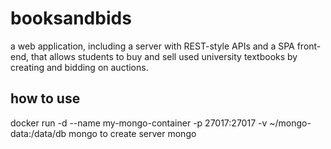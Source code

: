 # booksandbids
a web application, including a server with REST-style APIs and a SPA front-end, that allows students to buy and sell used university textbooks by creating and bidding on auctions.

## how to use
docker run -d --name my-mongo-container -p 27017:27017 -v ~/mongo-data:/data/db mongo
to create server mongo